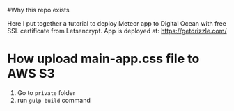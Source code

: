 #Why this repo exists

Here I put together a tutorial to deploy Meteor app to Digital Ocean with free SSL certificate from Letsencrypt. App is deployed at: https://getdrizzle.com/


# How upload main-app.css file to AWS S3

1. Go to `private` folder
2. run `gulp build` command
